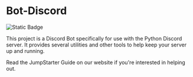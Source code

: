 # Bot-Discord
![Static Badge](https://img.shields.io/badge/JumpStater-blue?style=License&label=License)

This project is a Discord Bot specifically for use with the Python Discord server. It provides several utilities and other tools to help keep your server up and running.

Read the JumpStarter Guide on our website if you're interested in helping out.
